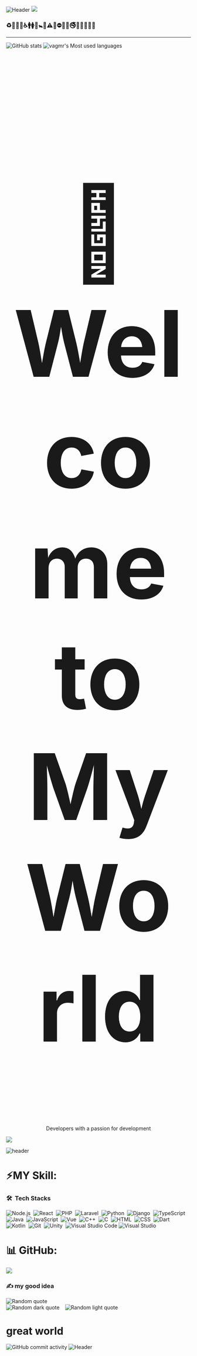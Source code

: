 ![Header](https://capsule-render.vercel.app/api?type=Waving&color=timeGradient&height=200&animation=fadeIn&section=header&text=Hi-i-am-vagmr&fontSize=35)
<img src="https://user-images.githubusercontent.com/73097560/115834477-dbab4500-a447-11eb-908a-139a6edaec5c.gif">
### ♻🏧🚮🚰♿🚹🚺🚻🚼🚾⚠🚸⛔🚫🚳🚭🚯🚱🚷🔞💈
-----------------------------------------------------------------
![GitHub stats](https://github-readme-stats.vercel.app/api?username=vagmr&show_icons=true&theme=gruvbox&count_private=true&hide=stars,commits,prs,issues,contribs)
![vagmr's Most used languages](https://github-readme-stats.vercel.app/api/top-langs/?username=vagmr&layout=compact&langs_count=8&count_private=true)
 
<h1 align="center" style="font-size:250px">👋 Welcome to My World</h1>
<p align="center">Developers with a passion for development</p>
<img src="https://user-images.githubusercontent.com/73097560/115834477-dbab4500-a447-11eb-908a-139a6edaec5c.gif">

 ![header](https://capsule-render.vercel.app/api?type=waving&color=0EDD4C&height=220&section=header&text=vagmr%20world&fontSize=50&animation=fadeIn&fontAlignY=30&desc=%20Software%20and%20Web%20Developer%20plus%20CV%20Engineer&descAlignY=51&descAlign=62)
# ⚡MY Skill:
### 🛠 &nbsp;Tech Stacks

![Node.js](https://img.shields.io/badge/-Node.js-280137?style=flat&logo=node.js)&nbsp;
![React](https://img.shields.io/badge/ReactJS-280137?style=flat&logo=react)&nbsp;
![PHP](https://img.shields.io/badge/PHP-280137?style=flat&logo=php)&nbsp;
![Laravel](https://img.shields.io/badge/Laravel-280137?style=flat&logo=Laravel)&nbsp;
![Python](https://img.shields.io/badge/-Python-280137?style=flat&logo=python)&nbsp;
![Django](https://img.shields.io/badge/-Django-280137?style=flat&logo=Django)&nbsp;
![TypeScript](https://img.shields.io/badge/-TypeScript-280137?style=flat&logo=typescript)&nbsp;
![Java](https://img.shields.io/badge/-Java-280137?style=flat&logo=java)&nbsp;
![JavaScript](https://img.shields.io/badge/-JavaScript-280137?style=flat&logo=javascript)&nbsp;
![Vue](https://img.shields.io/badge/-Vue.js-280137?style=flat&logo=vue.js)&nbsp;
![C++](https://img.shields.io/badge/-C++-280137?style=flat&logo=C%2B%2B&logoColor=326696)&nbsp;
![C](https://img.shields.io/badge/-C-280137?style=flat&logo=C&logoColor=326696)&nbsp;
![HTML](https://img.shields.io/badge/-HTML-280137?style=flat&logo=HTML5)&nbsp;
![CSS](https://img.shields.io/badge/-CSS-280137?style=flat&logo=CSS3&logoColor=1572B6)&nbsp;
![Dart](https://img.shields.io/badge/Dart-280137?style=flat&logo=Dart&logoColor=007ACC)&nbsp;
![Kotlin](https://img.shields.io/badge/Kotlin-280137?style=flat&logo=Kotlin)&nbsp;
![Git](https://img.shields.io/badge/-Git-280137?style=flat&logo=git)&nbsp;
![Unity](https://img.shields.io/badge/-Unity-280137?style=flat&logo=unity)&nbsp;
![Visual Studio Code](https://img.shields.io/badge/-Visual%20Studio%20Code-280137?style=flat&logo=visual-studio-code&logoColor=007ACC)
![Visual Studio](https://img.shields.io/badge/-Visual%20Studio-280137?style=flat&logo=visual-studio&logoColor=450c91)
# 📊 GitHub:
![](https://github-readme-streak-stats.herokuapp.com/?user=vagmr&theme=dark&hide_border=false)<br/>
### ✍️ my good idea
<img style="align=center;" src="https://quotes-github-readme.vercel.app/api?type=horizontal&theme=dark" alt="Random quote" />
<div style="display:flex;">
  <img src="https://quotes-github-readme.vercel.app/api?type=square&theme=dark" alt="Random dark quote" style="margin-right:15px;" />
  <img src="https://quotes-github-readme.vercel.app/api?type=square&theme=light" alt="Random light quote" />
</div>







# great world
![GitHub commit activity](https://img.shields.io/github/commit-activity/m/badges/shields) 
![Header](https://capsule-render.vercel.app/api?type=waving&color=auto&height=300&section=header&text=Va/gmr&fontSize=90)



